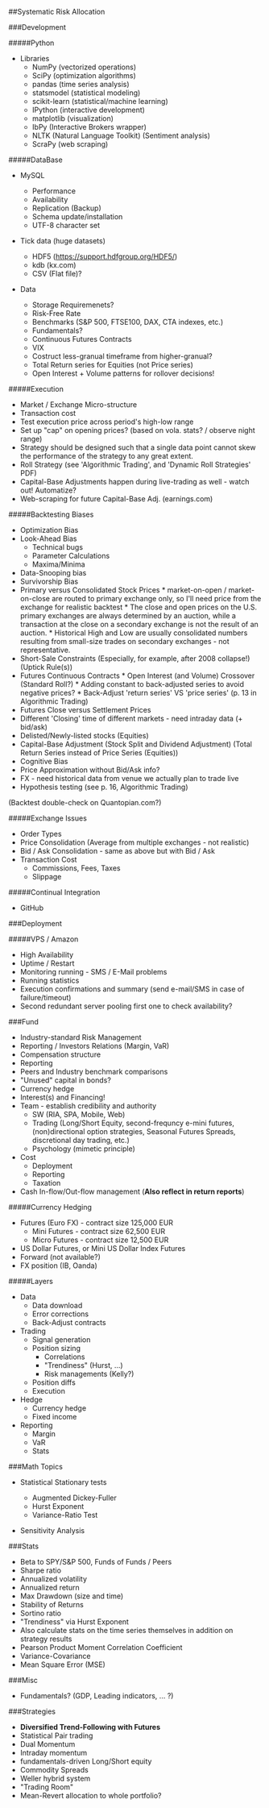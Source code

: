 ##Systematic Risk Allocation

###Development

#####Python

* Libraries
    * NumPy (vectorized operations)
    * SciPy (optimization algorithms)
    * pandas (time series analysis)
    * statsmodel (statistical modeling)
    * scikit-learn (statistical/machine learning)
    * IPython (interactive development)
    * matplotlib (visualization)
    * IbPy (Interactive Brokers wrapper)
    * NLTK (Natural Language Toolkit) (Sentiment analysis)
    * ScraPy (web scraping)

#####DataBase

* MySQL
    * Performance
    * Availability
    * Replication (Backup)
    * Schema update/installation
    * UTF-8 character set

* Tick data (huge datasets)
    * HDF5 (https://support.hdfgroup.org/HDF5/)
    * kdb (kx.com)
    * CSV (Flat file)?

* Data
    * Storage Requiremenets?
    * Risk-Free Rate
    * Benchmarks (S&P 500, FTSE100, DAX, CTA indexes, etc.)
    * Fundamentals?
    * Continuous Futures Contracts
    * VIX
    * Costruct less-granual timeframe from higher-granual?
    * Total Return series for Equities (not Price series)
    * Open Interest + Volume patterns for rollover decisions!

#####Execution

* Market / Exchange Micro-structure
* Transaction cost
* Test execution price across period's high-low range
* Set up "cap" on opening prices? (based on vola. stats? / observe night range)
* Strategy should be designed such that a single data point cannot skew the performance 
  of the strategy to any great extent.
* Roll Strategy (see 'Algorithmic Trading', and 'Dynamic Roll Strategies' PDF)
* Capital-Base Adjustments happen during live-trading as well - watch out! Automatize?
* Web-scraping for future Capital-Base Adj. (earnings.com)

#####Backtesting Biases

* Optimization Bias
* Look-Ahead Bias
    * Technical bugs
    * Parameter Calculations
    * Maxima/Minima
* Data-Snooping bias
* Survivorship Bias
* Primary versus Consolidated Stock Prices
      * market-on-open / market-on-close are routed to primary exchange only,
        so I'll need price from the exchange for realistic backtest
      * The close and open prices on the U.S. primary exchanges are always
        determined by an auction, while a transaction at the close on a secondary
        exchange is not the result of an auction.
      * Historical High and Low are usually consolidated numbers resulting from
        small-size trades on secondary exchanges - not representative.
* Short-Sale Constraints
  (Especially, for example, after 2008 collapse!)
  (Uptick Rule(s))
* Futures Continuous Contracts
      * Open Interest (and Volume) Crossover (Standard Roll?)
      * Adding constant to back-adjusted series to avoid negative prices?
      * Back-Adjust 'return series' VS 'price series' (p. 13 in Algorithmic Trading)
* Futures Close versus Settlement Prices
* Different 'Closing' time of different markets - need intraday data (+ bid/ask)
* Delisted/Newly-listed stocks (Equities)
* Capital-Base Adjustment (Stock Split and Dividend Adjustment)
  (Total Return Series instead of Price Series (Equities))
* Cognitive Bias
* Price Approximation without Bid/Ask info?
* FX - need historical data from venue we actually plan to trade live
* Hypothesis testing (see p. 16, Algorithmic Trading)

(Backtest double-check on Quantopian.com?)

#####Exchange Issues

* Order Types
* Price Consolidation (Average from multiple exchanges - not realistic)
* Bid / Ask Consolidation - same as above but with Bid / Ask
* Transaction Cost
    - Commissions, Fees, Taxes
    - Slippage

#####Continual Integration

* GitHub

###Deployment

#####VPS / Amazon

* High Availability
* Uptime / Restart
* Monitoring running - SMS / E-Mail problems
* Running statistics
* Execution confirmations and summary (send e-mail/SMS in case of failure/timeout)
* Second redundant server pooling first one to check availability?

###Fund

* Industry-standard Risk Management
* Reporting / Investors Relations (Margin, VaR)
* Compensation structure
* Reporting
* Peers and Industry benchmark comparisons
* "Unused" capital in bonds?
* Currency hedge
* Interest(s) and Financing!
* Team - establish credibility and authority
    - SW (RIA, SPA, Mobile, Web)
    - Trading (Long/Short Equity, second-frequncy e-mini futures, 
      (non)directional option strategies, Seasonal Futures Spreads, discretional day trading, etc.)
    - Psychology (mimetic principle)
* Cost
    - Deployment
    - Reporting
    - Taxation
* Cash In-flow/Out-flow management (**Also reflect in return reports**)

#####Currency Hedging

* Futures (Euro FX) - contract size 125,000 EUR
    - Mini Futures - contract size 62,500 EUR
    - Micro Futures - contract size 12,500 EUR
* US Dollar Futures, or Mini US Dollar Index Futures
* Forward (not available?)
* FX position (IB, Oanda)

#####Layers

* Data
    - Data download
    - Error corrections
    - Back-Adjust contracts
* Trading
    - Signal generation
    - Position sizing
        + Correlations
        + "Trendiness" (Hurst, ...)
        + Risk managements (Kelly?)
    - Position diffs
    - Execution
* Hedge
    - Currency hedge
    - Fixed income
* Reporting
    - Margin
    - VaR
    - Stats

###Math Topics

* Statistical Stationary tests
    * Augmented Dickey-Fuller
    * Hurst Exponent
    * Variance-Ratio Test

* Sensitivity Analysis

###Stats

* Beta to SPY/S&P 500, Funds of Funds / Peers
* Sharpe ratio
* Annualized volatility
* Annualized return
* Max Drawdown (size and time)
* Stability of Returns
* Sortino ratio
* "Trendiness" via Hurst Exponent
* Also calculate stats on the time series themselves
  in addition on strategy results
* Pearson Product Moment Correlation Coefficient
* Variance-Covariance
* Mean Square Error (MSE)

###Misc

* Fundamentals? (GDP, Leading indicators, ... ?)

###Strategies

* **Diversified Trend-Following with Futures**
* Statistical Pair trading
* Dual Momentum
* Intraday momentum
* fundamentals-driven Long/Short equity
* Commodity Spreads
* Weller hybrid system
* "Trading Room"
* Mean-Revert allocation to whole portfolio?
